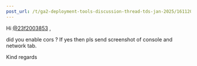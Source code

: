```yaml
---
post_url: /t/ga2-deployment-tools-discussion-thread-tds-jan-2025/161120/138
---
```

Hi [@23f2003853](/u/23f2003853) ,

did you enable cors ? If yes then pls send screenshot of console and network tab.

Kind regards